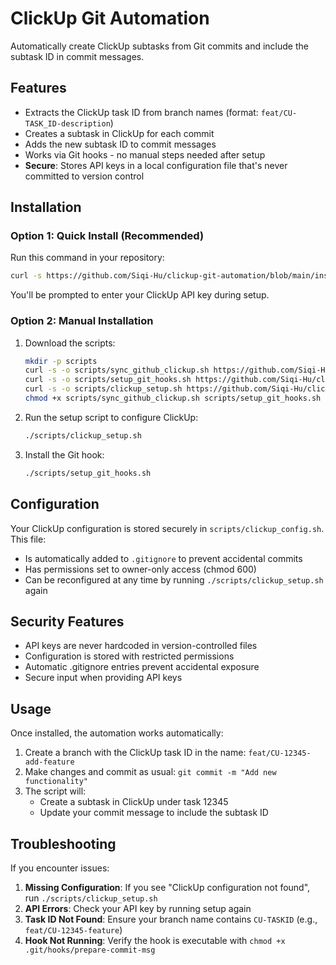 # ClickUp Git Automation

Automatically create ClickUp subtasks from Git commits and include the subtask ID in commit messages.

## Features

- Extracts the ClickUp task ID from branch names (format: `feat/CU-TASK_ID-description`)
- Creates a subtask in ClickUp for each commit
- Adds the new subtask ID to commit messages
- Works via Git hooks - no manual steps needed after setup
- **Secure**: Stores API keys in a local configuration file that's never committed to version control

## Installation

### Option 1: Quick Install (Recommended)

Run this command in your repository:

```bash
curl -s https://github.com/Siqi-Hu/clickup-git-automation/blob/main/install_clickup_automation.sh | bash
```

You'll be prompted to enter your ClickUp API key during setup.

### Option 2: Manual Installation

1. Download the scripts:
   ```bash
   mkdir -p scripts
   curl -s -o scripts/sync_github_clickup.sh https://github.com/Siqi-Hu/clickup-git-automation/blob/main/sync_github_clickup.sh
   curl -s -o scripts/setup_git_hooks.sh https://github.com/Siqi-Hu/clickup-git-automation/blob/main/setup_git_hooks.sh
   curl -s -o scripts/clickup_setup.sh https://github.com/Siqi-Hu/clickup-git-automation/blob/main/clickup_setup.sh
   chmod +x scripts/sync_github_clickup.sh scripts/setup_git_hooks.sh scripts/clickup_setup.sh
   ```

2. Run the setup script to configure ClickUp:
   ```bash
   ./scripts/clickup_setup.sh
   ```

3. Install the Git hook:
   ```bash
   ./scripts/setup_git_hooks.sh
   ```

## Configuration

Your ClickUp configuration is stored securely in `scripts/clickup_config.sh`. This file:
- Is automatically added to `.gitignore` to prevent accidental commits
- Has permissions set to owner-only access (chmod 600)
- Can be reconfigured at any time by running `./scripts/clickup_setup.sh` again

## Security Features

- API keys are never hardcoded in version-controlled files
- Configuration is stored with restricted permissions
- Automatic .gitignore entries prevent accidental exposure
- Secure input when providing API keys

## Usage

Once installed, the automation works automatically:

1. Create a branch with the ClickUp task ID in the name: `feat/CU-12345-add-feature`
2. Make changes and commit as usual: `git commit -m "Add new functionality"`
3. The script will:
   - Create a subtask in ClickUp under task 12345
   - Update your commit message to include the subtask ID

## Troubleshooting

If you encounter issues:

1. **Missing Configuration**: If you see "ClickUp configuration not found", run `./scripts/clickup_setup.sh`
2. **API Errors**: Check your API key by running setup again
3. **Task ID Not Found**: Ensure your branch name contains `CU-TASKID` (e.g., `feat/CU-12345-feature`)
4. **Hook Not Running**: Verify the hook is executable with `chmod +x .git/hooks/prepare-commit-msg`
